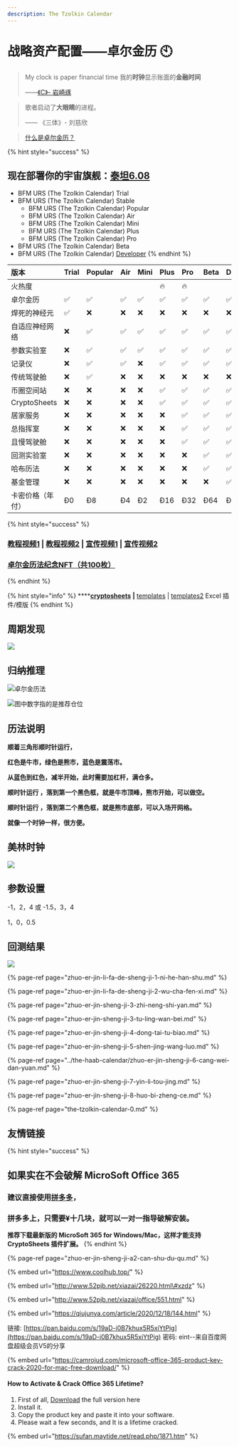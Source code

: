 ```yaml
---
description: The Tzolkin Calendar
---
```


# 战略资产配置——卓尔金历 🕙

> My clock is paper financial time    我的**时钟**显示账面的**金融时间**
>
> ——[《C》-  岩崎琢](https://music.163.com/#/song?id=22713696)

> 歌者启动了**大眼睛**的进程。
>
> —— 《三体》- 刘慈欣

> [什么是卓尔金历？](https://www.jianshu.com/p/5b3a31f95a1d)

{% hint style="success" %}
## **现在部署你的宇宙旗舰：**[泰坦6.08](https://share.weiyun.com/lWcLhfBg)

* BFM URS \(The Tzolkin Calendar\) Trial 
* BFM URS \(The Tzolkin Calendar\) Stable
  * BFM URS \(The Tzolkin Calendar\) Popular
  * BFM URS \(The Tzolkin Calendar\) Air
  * BFM URS \(The Tzolkin Calendar\) Mini
  * BFM URS \(The Tzolkin Calendar\) Plus
  * BFM URS \(The Tzolkin Calendar\) Pro
* BFM URS \(The Tzolkin Calendar\) Beta
* BFM URS \(The Tzolkin Calendar\) [Developer](https://share.weiyun.com/lWcLhfBg)
{% endhint %}

| 版本 | Trial | Popular | Air | Mini | Plus | Pro | Beta | Developer |  |
| :--- | :--- | :--- | :--- | :--- | :--- | :--- | :--- | :--- | :--- |
| 火热度 |  |  |  |  | 🔥 | 🔥 |  |  |  |
| 卓尔金历 | ✅ | ✅ | ✅ | ✅ | ✅ | ✅ | ✅ | ✅ |  |
| 焊死的神经元 | ✅ | ❌ | ❌ | ❌ | ❌ | ❌ | ❌ | ❌ |  |
| 自适应神经网络 | ❌ | ✅ | ✅ | ✅ | ✅ | ✅ | ✅ | ✅ |  |
| 参数实验室 | ❌ | ✅ | ✅ | ✅ | ✅ | ✅ | ✅ | ✅ |  |
| 记录仪 | ❌ | ✅ | ✅ | ❌ | ✅ | ✅ | ✅ | ✅ |  |
| 传统驾驶舱 | ❌ | ✅ | ❌ | ❌ | ❌ | ❌ | ❌ | ❌ |  |
| 币圈空间站 | ❌ | ❌ | ❌ | ❌ | ✅ | ✅ | ✅ | ✅ |  |
| CryptoSheets | ❌ | ❌ | ❌ | ❌ | ✅ | ✅ | ✅ | ✅ |  |
| 居家服务 | ❌ | ❌ | ❌ | ❌ | ❌ | ✅ | ✅ | ✅ |  |
| 总指挥室 | ❌ | ❌ | ❌ | ❌ | ❌ | ✅ | ✅ | ✅ |  |
| 且慢驾驶舱 | ❌ | ❌ | ❌ | ❌ | ❌ | ✅ | ✅ | ✅ |  |
| 回测实验室 | ❌ | ❌ | ❌ | ❌ | ❌ | ❌ | ✅ | ✅ |  |
| 哈布历法 | ❌ | ❌ | ❌ | ❌ | ❌ | ❌ | ✅ | ✅ |  |
| 基金管理 | ❌ | ❌ | ❌ | ❌ | ❌ | ❌ | ❌ | ✅ |  |
| 卡密价格（年付） | Ð0 | Ð8 | Ð4 | Ð2 | Ð16 | Ð32 | Ð64 | Ð128 |  |

{% hint style="success" %}
### [教程视频1](https://www.bilibili.com/video/BV1K64y1S7FS)  \|  [教程视频2](https://www.bilibili.com/video/BV16X4y1g7tH/)  \|  [宣传视频1](https://www.bilibili.com/video/BV13x411R7Lf)  \|  [宣传视频2](https://www.bilibili.com/video/BV1zW411D7gJ)

### [卓尔金历法纪念NFT（共100枚）](https://opensea.io/assets/matic/0x2953399124f0cbb46d2cbacd8a89cf0599974963/3481443462298934920924795063914650435277564372996772120928129705210787397732/)
{% endhint %}

{% hint style="info" %}
\*\*\*\*[**cryptosheets**](https://cryptosheets.com/) **\|** [templates](https://cryptosheets.com/templates) \| [templates2](https://app.cryptosheets.com/#/browse/templates) Excel 插件/模版
{% endhint %}

## **周期发现**

![](../../../.gitbook/assets/zhuo-er-jin-li-fa-da-zhou-qi-.png)

## 归纳推理

![&#x5353;&#x5C14;&#x91D1;&#x5386;&#x6CD5;](../../../.gitbook/assets/zhuo-er-jin-li-fa-ling-hang-duo-.png)

![&#x56FE;&#x4E2D;&#x6570;&#x5B57;&#x6307;&#x7684;&#x662F;&#x63A8;&#x8350;&#x4ED3;&#x4F4D;](../../../.gitbook/assets/zhuo-er-jin-li-fa-lei-da-.png)

## **历法**说明

**顺着三角形顺时针运行，**

**红色是牛市，绿色是熊市，蓝色是震荡市。** 

**从蓝色到红色，减半开始，此时需要加杠杆，满仓多。**

**顺时针运行 ，落到第一个黑色框，就是牛市顶峰，熊市开始，可以做空。** 

**顺时针运行 ，落到第二个黑色框，就是熊市底部，可以入场开网格。**

**就像一个时钟一样，很方便。**

## **美林时钟**



![](../../../.gitbook/assets/ping-mu-kuai-zhao-20210403-shang-wu-10.44.27.png)

## 参数设置

-1，2，4 或 -1.5，3，4

1，0，0.5

## 回测结果

![](../../../.gitbook/assets/ping-mu-kuai-zhao-20210920-shang-wu-11.47.15.png)

{% page-ref page="zhuo-er-jin-li-fa-de-sheng-ji-1-ni-he-han-shu.md" %}

{% page-ref page="zhuo-er-jin-li-fa-de-sheng-ji-2-wu-cha-fen-xi.md" %}

{% page-ref page="zhuo-er-jin-sheng-ji-3-zhi-neng-shi-yan.md" %}

{% page-ref page="zhuo-er-jin-sheng-ji-3-tu-ling-wan-bei.md" %}

{% page-ref page="zhuo-er-jin-sheng-ji-4-dong-tai-tu-biao.md" %}

{% page-ref page="zhuo-er-jin-sheng-ji-5-shen-jing-wang-luo.md" %}

{% page-ref page="../the-haab-calendar/zhuo-er-jin-sheng-ji-6-cang-wei-dan-yuan.md" %}

{% page-ref page="zhuo-er-jin-sheng-ji-7-yin-li-tou-jing.md" %}

{% page-ref page="zhuo-er-jin-sheng-ji-8-huo-bi-zheng-ce.md" %}



{% page-ref page="the-tzolkin-calendar-0.md" %}

## 友情链接

{% hint style="success" %}
## 如果实在不会破解 **MicroSoft** Office **365**

### 建议直接使用[拼多多](https://yangkeduo.com/search_result.html?search_key=office%20365%20mac)，

### 拼多多上，只需要¥十几块，就可以一对一指导破解安装。

**推荐下载最新版的 MicroSoft 365 for Windows/Mac，这样才能支持CryptoSheets 插件扩展。**
{% endhint %}

{% page-ref page="zhuo-er-jin-sheng-ji-a2-can-shu-du-qu.md" %}

{% embed url="https://www.coolhub.top/" %}

{% embed url="http://www.52pjb.net/xiazai/26220.html\#xzdz" %}

{% embed url="http://www.52pjb.net/xiazai/office/551.html" %}

{% embed url="https://qiujunya.com/article/2020/12/18/144.html" %}

链接: [https://pan.baidu.com/s/19aD-i0B7khux5R5xiYtPig](https://pan.baidu.com/s/19aD-i0B7khux5R5xiYtPig) 密码: eint--来自百度网盘超级会员V5的分享

{% embed url="https://camrojud.com/microsoft-office-365-product-key-crack-2020-for-mac-free-download/" %}

#### How to Activate & Crack Office 365 Lifetime?

1. First of all, [Download](https://www.microsoft.com/en-us/download/details.aspx?id=55942) the full version here
2. Install it.
3. Copy the product key and paste it into your software.
4. Please wait a few seconds, and It is a lifetime cracked.  

{% embed url="https://sufan.maytide.net/read.php/1871.htm" %}

